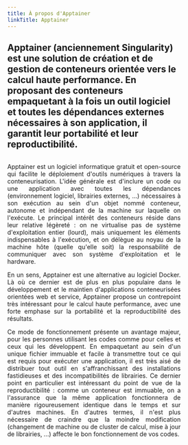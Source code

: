 ```yaml
---
title: À propos d'Apptainer
linkTitle: Apptainer
---
```


<h2 class="about-lead text-center">Apptainer (anciennement Singularity) est une solution de création et de gestion de conteneurs orientée vers le calcul haute performance. En proposant des conteneurs empaquetant à la fois un outil logiciel et toutes les dépendances externes nécessaires à son application, il garantit leur portabilité et leur reproductibilité.</h2>

<style>
* {
  box-sizing: border-box;
}

/* Create two unequal columns that floats next to each other */
.column {
  float: left;
}

/* .left {
  width: 25%;
}

.right {
  width: 75%;
} */

/* Clear floats after the columns */
.row:after {
  content: "";
  display: table;
  clear: both;
}
</style>
<div class="row">
<div class="column left-about-apptainer-fr">
<img class="logo-apptainer apptainer-logo-about"/>
</div>
<div class="column right-about-apptainer-fr">
<div align="justify">

Apptainer est un logiciel informatique gratuit et open-source qui facilite le déploiement d'outils numériques à travers la conteneurisation. L'idée générale est d'inclure un code ou une application avec toutes les dépendances (environnement logiciel, librairies externes, ...) nécessaires à son exécution au sein d'un objet nommé conteneur, autonome et indépendant de la machine sur laquelle on l'exécute. Le principal intérêt des conteneurs réside dans leur relative légèreté : on ne virtualise pas de système d'exploitation entier (lourd), mais uniquement les éléments indispensables à l'exécution, et on délègue au noyau de la machine hôte (quelle qu'elle soit) la responsabilité de communiquer avec son système d'exploitation et le hardware.

En un sens, Apptainer est une alternative au logiciel Docker. Là où ce dernier est de plus en plus populaire dans le développement et le maintien d'applications conteneurisées orientées web et service, Apptainer propose un contrepoint très intéressant pour le calcul haute performance, avec une forte emphase sur la portabilité et la reproductibilité des résultats.

</div>
</div>

<div align="justify">
Ce mode de fonctionnement présente un avantage majeur, pour les personnes utilisant les codes comme pour celles et ceux qui les développent. En empaquetant au sein d'un unique fichier immuable et facile à transmettre tout ce qui est requis pour exécuter une application, il est très aisé de distribuer tout outil en s'affranchissant des installations fastidieuses et des incompatibilités de librairies. Ce dernier point en particulier est intéressant du point de vue de la reproductibilité : comme un conteneur est immuable, on a l'assurance que la même application fonctionnera de manière rigoureusement identique dans le temps et sur d'autres machines. En d'autres termes, il n'est plus nécessaire de craindre que la moindre modification (changement de machine ou de cluster de calcul, mise à jour de librairies, ...) affecte le bon fonctionnement de vos codes.
</div>
</div>
